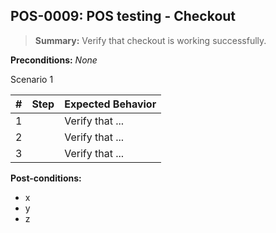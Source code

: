## **POS-0009:** POS testing - Checkout  

> **Summary:** Verify that checkout is working successfully.  <br>

**Preconditions:** _None_  

Scenario 1 

 | \# | Step | Expected Behavior | 
 |----|------|-------------------| 
 |  1 |      | Verify that ...   | 
 |  2 |      | Verify that ...   | 
 |  3 |      | Verify that ...   |  

**Post-conditions:**  

 - x  
 - y  
 - z  
